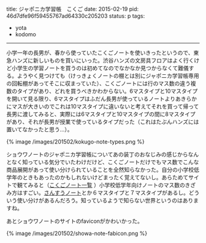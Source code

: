 title: ジャポニカ学習帳　こくご
date: 2015-02-19
pid: 46d7dfe96f59455767ad64330c205203
status: p
tags:
- yota
- kodomo
---

小学一年の長男が、春から使っていたこくごノートを使いきったというので、東急ハンズに新しいものを買いにいった。渋谷ハンズの文房具フロアはよく行くけど小学生の学習ノートを買うのは初めてなのでなかなか見つからなくて難儀する。ようやく見つけても（けっきょくノートの棚とは別にジャポニカ学習帳専用の回転棚があってそこに収まっていた）、こくごノートには行のマス数の違う複数のタイプがあり、どれを買うべきかわからない。6マスタイプと10マスタイプを開いて見る限り、6マスタイプはふだん長男が使っているノートよりあきらかにマスが大きいのでこれは10マスタイプに違いないと考えてそれを買って帰って長男に渡してみると、実際には6マスタイプと10マスタイプの間に8マスタイプがあり、それが長男が授業で使っているタイプだった（これはたぶんハンズには置いてなかったと思う…）。

{% image /images/201502/kokugo-note-types.png %}

ショウワノートのジャポニカ学習帳についてあの装丁のおなじみの感じからなんとなく知っている気分でいたわけだけど、こくごノートだけでもマス数でこんな商品展開があって使い分けられていることを全然知らなかった。自分の小学校低学年のときもあったのかもしれないけどまったく覚えてないし。あらためてサイトで観てみると（[こくごノート一覧](http://www.showa-note.co.jp/japonica/kokugo/) ）小学校低学年向けノートのマス数のきざみ方はすごい。[さんすうノート](http://www.showa-note.co.jp/japonica/sansu/)とか６マスタイプと７マスタイプがあるし。どういう使い分けがあるんだろう。知っているようで知らない世界というのはありますね。

あとショウワノートのサイトのfaviconがかわいかった。

{% image /images/201502/showa-note-fabicon.png %}